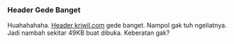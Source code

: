 ### Header Gede Banget

Huahahahaha. <a href="http://kriwil.com/images/kriwil_02-shadow.png">Header kriwil.com</a> gede banget. Nampol gak tuh ngeliatnya. Jadi nambah sekitar 49KB buat dibuka. Keberatan gak?

<!-- METADATA: {"time": "2007-09-15 07:29:04", "title": "Header Gede Banget"} -->
